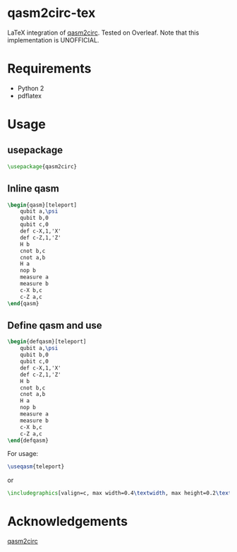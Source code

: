 # qasm2circ-tex
LaTeX integration of [qasm2circ](https://www.media.mit.edu/quanta/qasm2circ/). Tested on Overleaf.
Note that this implementation is UNOFFICIAL.


# Requirements
- Python 2
- pdflatex

# Usage
## usepackage
```latex
\usepackage{qasm2circ}
```
## Inline qasm
```latex
\begin{qasm}[teleport]
    qubit a,\psi
    qubit b,0
    qubit c,0
    def c-X,1,'X'
    def c-Z,1,'Z'
    H b
    cnot b,c
    cnot a,b
    H a
    nop b
    measure a
    measure b
    c-X b,c
    c-Z a,c
\end{qasm}
```
## Define qasm and use
```latex
\begin{defqasm}[teleport]
    qubit a,\psi
    qubit b,0
    qubit c,0
    def c-X,1,'X'
    def c-Z,1,'Z'
    H b
    cnot b,c
    cnot a,b
    H a
    nop b
    measure a
    measure b
    c-X b,c
    c-Z a,c
\end{defqasm}
```
For usage:
```latex
\useqasm{teleport}
```
or
```latex
\includegraphics[valign=c, max width=0.4\textwidth, max height=0.2\textheight]{\useqasmpdf{teleport}}
```

# Acknowledgements
[qasm2circ](https://www.media.mit.edu/quanta/qasm2circ/)
